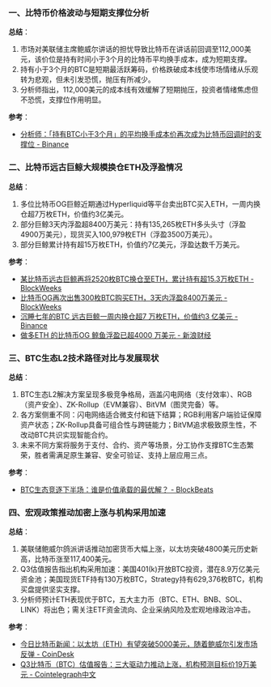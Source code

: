 ### 一、比特币价格波动与短期支撑位分析
**总结**：
1. 市场对美联储主席鲍威尔讲话的担忧导致比特币在讲话前回调至112,000美元，该价位是持有时间小于3个月的比特币平均换手成本，成为短期支撑。
2. 持有小于3个月的BTC是短期最活跃筹码，价格跌破成本线使市场情绪从乐观转为悲观，但未引发恐慌，抛压有所减少。
3. 分析师指出，112,000美元的成本线有效缓解了短期抛压，投资者情绪焦虑但不恐慌，支撑位作用明显。

**参考**：
- [分析师：「持有BTC小于3个月」的平均换手成本价再次成为比特币回调时的支撑位 - Binance](https://www.binance.com/cn/square/post/28689521772657)

### 二、比特币远古巨鲸大规模换仓ETH及浮盈情况
**总结**：
1. 多位比特币OG巨鲸近期通过Hyperliquid等平台卖出BTC买入ETH，一周内换仓超7万枚ETH，价值约3亿美元。
2. 部分巨鲸3天内浮盈超8400万美元：持有135,265枚ETH多头头寸（浮盈4900万美元），现货买入100,979枚ETH（浮盈3500万美元）。
3. 部分巨鲸累计持有超15万枚ETH，价值约7亿美元，浮盈达数千万美元。

**参考**：
- [某比特币远古巨鲸再将2520枚BTC换仓至ETH，累计持有超15.3万枚ETH - BlockWeeks](https://blockweeks.com/newsflash/160320.html)
- [比特币OG再次出售300枚BTC购买ETH，3天内浮盈8400万美元 - BlockWeeks](https://blockweeks.com/newsflash/160302.html)
- [沉睡七年的BTC 远古巨鲸一周内换仓超7 万枚ETH，价值约3 亿美元 - Binance](https://www.binance.com/cn/square/post/28658712336666)
- [做多ETH 的比特币OG 鲸鱼浮盈已超4000 万美元 - 新浪财经](https://cj.sina.cn/articles/view/5952915720/162d2490806702by7i?froms=ggmp)

### 三、BTC生态L2技术路径对比与发展现状
**总结**：
1. BTC生态L2解决方案呈现多极竞争格局，涵盖闪电网络（支付效率）、RGB（资产安全）、ZK-Rollup（EVM兼容）、BitVM（图灵完备）等。
2. 各方案侧重不同：闪电网络适合微支付和链下结算；RGB利用客户端验证保障资产状态；ZK-Rollup具备可组合性与跨链能力；BitVM追求极致原生性，不改动BTC共识实现智能合约。
3. 未来不同方案将服务于支付、合约、资产等场景，分工协作支撑BTC生态繁荣，胜者需满足原生兼容、安全可验证、支持上层应用三点。

**参考**：
- [BTC生态竞逐下半场：谁是价值承载的最优解？ - BlockBeats](https://www.theblockbeats.info/news/59405)

### 四、宏观政策推动加密上涨与机构采用加速
**总结**：
1. 美联储鲍威尔鸽派讲话推动加密货币大幅上涨，以太坊突破4800美元历史新高，比特币涨至117,400美元。
2. Q3估值报告指出机构采用加速：美国401(k)开放BTC投资，潜在8.9万亿美元资金池；美国现货ETF持有130万枚BTC，Strategy持有629,376枚BTC，机构买盘提供坚实支撑。
3. 分析师预计ETH表现优于BTC，五大主力币（BTC、ETH、BNB、SOL、LINK）将出色；需关注ETF资金流向、企业采纳风险及宏观地缘政治冲击。

**参考**：
- [今日比特币新闻：以太坊（ETH）有望突破5000美元，随着鲍威尔引发市场反弹 - CoinDesk](https://www.coindesk.com/zh/markets/2025/08/23/ether-likely-to-top-usd5k-btc-eyes-record-high-as-powell-sparks-rally-watch-for-dat-deal-risks-asset-managers)
- [Q3比特币（BTC）估值报告：三大驱动力推动上涨，机构预测目标价19万美元 - Cointelegraph中文](https://cn.cointelegraph.com/news/q3-bitcoin-valuation-report-three-key-drivers-fuel-rally-institutions-target-19k)